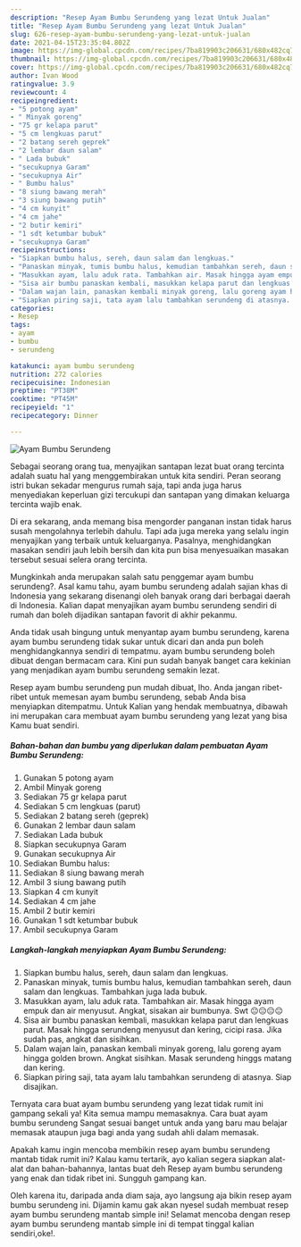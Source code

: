 ```yaml
---
description: "Resep Ayam Bumbu Serundeng yang lezat Untuk Jualan"
title: "Resep Ayam Bumbu Serundeng yang lezat Untuk Jualan"
slug: 626-resep-ayam-bumbu-serundeng-yang-lezat-untuk-jualan
date: 2021-04-15T23:35:04.802Z
image: https://img-global.cpcdn.com/recipes/7ba819903c206631/680x482cq70/ayam-bumbu-serundeng-foto-resep-utama.jpg
thumbnail: https://img-global.cpcdn.com/recipes/7ba819903c206631/680x482cq70/ayam-bumbu-serundeng-foto-resep-utama.jpg
cover: https://img-global.cpcdn.com/recipes/7ba819903c206631/680x482cq70/ayam-bumbu-serundeng-foto-resep-utama.jpg
author: Ivan Wood
ratingvalue: 3.9
reviewcount: 4
recipeingredient:
- "5 potong ayam"
- " Minyak goreng"
- "75 gr kelapa parut"
- "5 cm lengkuas parut"
- "2 batang sereh geprek"
- "2 lembar daun salam"
- " Lada bubuk"
- "secukupnya Garam"
- "secukupnya Air"
- " Bumbu halus"
- "8 siung bawang merah"
- "3 siung bawang putih"
- "4 cm kunyit"
- "4 cm jahe"
- "2 butir kemiri"
- "1 sdt ketumbar bubuk"
- "secukupnya Garam"
recipeinstructions:
- "Siapkan bumbu halus, sereh, daun salam dan lengkuas."
- "Panaskan minyak, tumis bumbu halus, kemudian tambahkan sereh, daun salam dan lengkuas. Tambahkan juga lada bubuk."
- "Masukkan ayam, lalu aduk rata. Tambahkan air. Masak hingga ayam empuk dan air menyusut. Angkat, sisakan air bumbunya. Swt 😐😑😑😐"
- "Sisa air bumbu panaskan kembali, masukkan kelapa parut dan lengkuas parut. Masak hingga serundeng menyusut dan kering, cicipi rasa. Jika sudah pas, angkat dan sisihkan."
- "Dalam wajan lain, panaskan kembali minyak goreng, lalu goreng ayam hingga golden brown. Angkat sisihkan. Masak serundeng hinggs matang dan kering."
- "Siapkan piring saji, tata ayam lalu tambahkan serundeng di atasnya. Siap disajikan."
categories:
- Resep
tags:
- ayam
- bumbu
- serundeng

katakunci: ayam bumbu serundeng 
nutrition: 272 calories
recipecuisine: Indonesian
preptime: "PT38M"
cooktime: "PT45M"
recipeyield: "1"
recipecategory: Dinner

---
```



![Ayam Bumbu Serundeng](https://img-global.cpcdn.com/recipes/7ba819903c206631/680x482cq70/ayam-bumbu-serundeng-foto-resep-utama.jpg)

Sebagai seorang orang tua, menyajikan santapan lezat buat orang tercinta adalah suatu hal yang menggembirakan untuk kita sendiri. Peran seorang istri bukan sekadar mengurus rumah saja, tapi anda juga harus menyediakan keperluan gizi tercukupi dan santapan yang dimakan keluarga tercinta wajib enak.

Di era  sekarang, anda memang bisa mengorder panganan instan tidak harus susah mengolahnya terlebih dahulu. Tapi ada juga mereka yang selalu ingin menyajikan yang terbaik untuk keluarganya. Pasalnya, menghidangkan masakan sendiri jauh lebih bersih dan kita pun bisa menyesuaikan masakan tersebut sesuai selera orang tercinta. 



Mungkinkah anda merupakan salah satu penggemar ayam bumbu serundeng?. Asal kamu tahu, ayam bumbu serundeng adalah sajian khas di Indonesia yang sekarang disenangi oleh banyak orang dari berbagai daerah di Indonesia. Kalian dapat menyajikan ayam bumbu serundeng sendiri di rumah dan boleh dijadikan santapan favorit di akhir pekanmu.

Anda tidak usah bingung untuk menyantap ayam bumbu serundeng, karena ayam bumbu serundeng tidak sukar untuk dicari dan anda pun boleh menghidangkannya sendiri di tempatmu. ayam bumbu serundeng boleh dibuat dengan bermacam cara. Kini pun sudah banyak banget cara kekinian yang menjadikan ayam bumbu serundeng semakin lezat.

Resep ayam bumbu serundeng pun mudah dibuat, lho. Anda jangan ribet-ribet untuk memesan ayam bumbu serundeng, sebab Anda bisa menyiapkan ditempatmu. Untuk Kalian yang hendak membuatnya, dibawah ini merupakan cara membuat ayam bumbu serundeng yang lezat yang bisa Kamu buat sendiri.

<!--inarticleads1-->

##### Bahan-bahan dan bumbu yang diperlukan dalam pembuatan Ayam Bumbu Serundeng:

1. Gunakan 5 potong ayam
1. Ambil  Minyak goreng
1. Sediakan 75 gr kelapa parut
1. Sediakan 5 cm lengkuas (parut)
1. Sediakan 2 batang sereh (geprek)
1. Gunakan 2 lembar daun salam
1. Sediakan  Lada bubuk
1. Siapkan secukupnya Garam
1. Gunakan secukupnya Air
1. Sediakan  Bumbu halus:
1. Sediakan 8 siung bawang merah
1. Ambil 3 siung bawang putih
1. Siapkan 4 cm kunyit
1. Sediakan 4 cm jahe
1. Ambil 2 butir kemiri
1. Gunakan 1 sdt ketumbar bubuk
1. Ambil secukupnya Garam




<!--inarticleads2-->

##### Langkah-langkah menyiapkan Ayam Bumbu Serundeng:

1. Siapkan bumbu halus, sereh, daun salam dan lengkuas.
1. Panaskan minyak, tumis bumbu halus, kemudian tambahkan sereh, daun salam dan lengkuas. Tambahkan juga lada bubuk.
1. Masukkan ayam, lalu aduk rata. Tambahkan air. Masak hingga ayam empuk dan air menyusut. Angkat, sisakan air bumbunya. Swt 😐😑😑😐
1. Sisa air bumbu panaskan kembali, masukkan kelapa parut dan lengkuas parut. Masak hingga serundeng menyusut dan kering, cicipi rasa. Jika sudah pas, angkat dan sisihkan.
1. Dalam wajan lain, panaskan kembali minyak goreng, lalu goreng ayam hingga golden brown. Angkat sisihkan. Masak serundeng hinggs matang dan kering.
1. Siapkan piring saji, tata ayam lalu tambahkan serundeng di atasnya. Siap disajikan.




Ternyata cara buat ayam bumbu serundeng yang lezat tidak rumit ini gampang sekali ya! Kita semua mampu memasaknya. Cara buat ayam bumbu serundeng Sangat sesuai banget untuk anda yang baru mau belajar memasak ataupun juga bagi anda yang sudah ahli dalam memasak.

Apakah kamu ingin mencoba membikin resep ayam bumbu serundeng mantab tidak rumit ini? Kalau kamu tertarik, ayo kalian segera siapkan alat-alat dan bahan-bahannya, lantas buat deh Resep ayam bumbu serundeng yang enak dan tidak ribet ini. Sungguh gampang kan. 

Oleh karena itu, daripada anda diam saja, ayo langsung aja bikin resep ayam bumbu serundeng ini. Dijamin kamu gak akan nyesel sudah membuat resep ayam bumbu serundeng mantab simple ini! Selamat mencoba dengan resep ayam bumbu serundeng mantab simple ini di tempat tinggal kalian sendiri,oke!.

